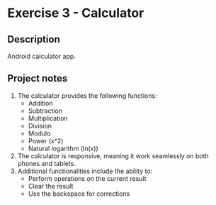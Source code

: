 # Exercise 3 - Calculator

## Description

Android calculator app.

## Project notes

1. The calculator provides the following functions:
    - Addition
    - Subtraction
    - Multiplication
    - Division
    - Modulo
    - Power (x^2)
    - Natural logarithm (ln(x))
2. The calculator is responsive, meaning it work seamlessly on both phones and
   tablets.
3. Additional functionalities include the ability to:
    - Perform operations on the current result
    - Clear the result
    - Use the backspace for corrections